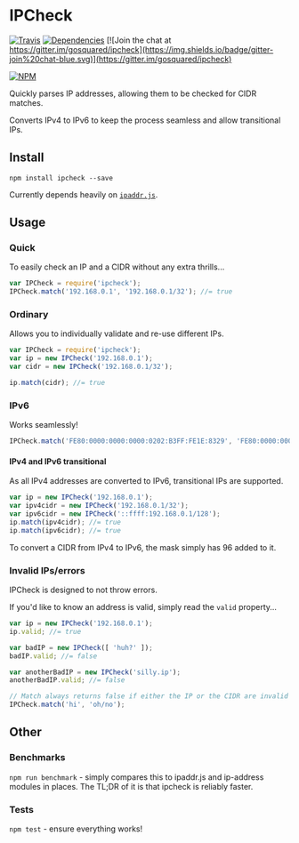 # IPCheck

[![Travis](https://api.travis-ci.org/gosquared/ipcheck.svg)](https://travis-ci.org/gosquared/ipcheck)
[![Dependencies](https://david-dm.org/gosquared/ipcheck.svg)](https://david-dm.org/gosquared/ipcheck)
[![Join the chat at https://gitter.im/gosquared/ipcheck](https://img.shields.io/badge/gitter-join%20chat-blue.svg)](https://gitter.im/gosquared/ipcheck)

[![NPM](https://nodei.co/npm/ipcheck.png?downloads=true&downloadRank=true&stars=true)](https://www.npmjs.com/package/ipcheck)


Quickly parses IP addresses, allowing them to be checked for CIDR matches.

Converts IPv4 to IPv6 to keep the process seamless and allow transitional IPs.

## Install

`npm install ipcheck --save`

Currently depends heavily on [`ipaddr.js`](https://github.com/whitequark/ipaddr.js).

## Usage

### Quick

To easily check an IP and a CIDR without any extra thrills...

```js
var IPCheck = require('ipcheck');
IPCheck.match('192.168.0.1', '192.168.0.1/32'); //= true
```

### Ordinary

Allows you to individually validate and re-use different IPs.

```js
var IPCheck = require('ipcheck');
var ip = new IPCheck('192.168.0.1');
var cidr = new IPCheck('192.168.0.1/32');

ip.match(cidr); //= true
```

### IPv6

Works seamlessly!

```js
IPCheck.match('FE80:0000:0000:0000:0202:B3FF:FE1E:8329', 'FE80:0000:0000:0000:0202:B3FF:FE1E:8329/128'); //= true
```

#### IPv4 and IPv6 transitional

As all IPv4 addresses are converted to IPv6, transitional IPs are supported.

```js
var ip = new IPCheck('192.168.0.1');
var ipv4cidr = new IPCheck('192.168.0.1/32');
var ipv6cidr = new IPCheck('::ffff:192.168.0.1/128');
ip.match(ipv4cidr); //= true
ip.match(ipv6cidr); //= true
```

To convert a CIDR from IPv4 to IPv6, the mask simply has 96 added to it.

### Invalid IPs/errors

IPCheck is designed to not throw errors.

If you'd like to know an address is valid, simply read the `valid` property...

```js
var ip = new IPCheck('192.168.0.1');
ip.valid; //= true

var badIP = new IPCheck([ 'huh?' ]);
badIP.valid; //= false

var anotherBadIP = new IPCheck('silly.ip');
anotherBadIP.valid; //= false

// Match always returns false if either the IP or the CIDR are invalid
IPCheck.match('hi', 'oh/no');
```

## Other

### Benchmarks

`npm run benchmark` - simply compares this to ipaddr.js and ip-address modules in places. The TL;DR of it is that ipcheck is reliably faster.

### Tests

`npm test` - ensure everything works!
